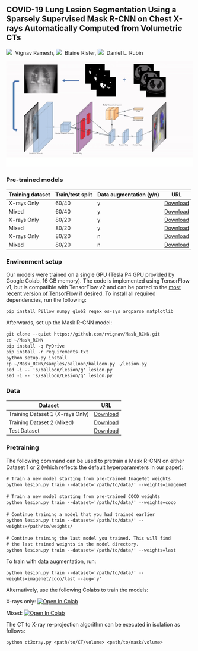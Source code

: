 ## COVID-19 Lung Lesion Segmentation Using a Sparsely Supervised Mask R-CNN on Chest X-rays Automatically Computed from Volumetric CTs
<a href="https://orcid.org/0000-0002-6521-7898"><img height="30" src="https://github.com/rvignav/rvignav/blob/master/docs/orcid.png"></a>&nbsp;&nbsp;Vignav Ramesh, <a href="https://orcid.org/0000-0002-4490-0444"><img height="30" src="https://github.com/rvignav/rvignav/blob/master/docs/orcid.png"></a>&nbsp;&nbsp;Blaine Rister, <a href="https://orcid.org/0000-0001-5057-4369"><img height="30" src="https://github.com/rvignav/rvignav/blob/master/docs/orcid.png"></a>&nbsp;&nbsp;Daniel L. Rubin

<!-- [arXiv]() / [Full Paper (PDF)]() / [Google Scholar]() / [Papers With Code]() / [Mask R-CNN Code]() -->

![GIF](https://github.com/rvignav/CT2Xray/blob/master/docs/gif.gif)

### Pre-trained models

| Training dataset | Train/test split | Data augmentation (y/n) | URL |
| --- | --- | --- | --- |
| X-rays Only | 60/40 | y | [Download](https://drive.google.com/file/d/1Db0NhVCIBOJJTfDHjtmgm3I10-KsUpg-/view?usp=sharing) |
| Mixed | 60/40 | y | [Download](https://drive.google.com/file/d/1nizSK5_RQXsaQ-omKtKL3dwaLL2xJnfC/view?usp=sharing) |
| X-rays Only | 80/20 | y | [Download](https://drive.google.com/file/d/15TBvC-UUYZ4OB_ExNCewHNrZFXdDCPZR/view?usp=sharing) |
| Mixed | 80/20 | y | [Download](https://drive.google.com/file/d/1cO2ck9sJm79tmW-FvawO_ogIL_4yLFpU/view?usp=sharing) |
| X-rays Only | 80/20 | n | [Download](https://drive.google.com/file/d/1fNQndbTef8bu-OPJZHUio4CtTgQMKKxr/view?usp=sharing) |
| Mixed | 80/20 | n | [Download](https://drive.google.com/file/d/11Bs9XbJNKPXaVzKWydvR6r6j9cOFf5ig/view?usp=sharing) |

### Environment setup

Our models were trained on a single GPU (Tesla P4 GPU provided by Google Colab, 16 GB memory). The code is implemented using TensorFlow v1, but is compatible with TensorFlow v2 and can be ported to the [most recent version of TensorFlow](https://www.tensorflow.org/versions) if desired. To install all required dependencies, run the following:

    pip install Pillow numpy glob2 regex os-sys argparse matplotlib

Afterwards, set up the Mask R-CNN model:
```
git clone --quiet https://github.com/rvignav/Mask_RCNN.git
cd ~/Mask_RCNN
pip install -q PyDrive
pip install -r requirements.txt
python setup.py install
cp ~/Mask_RCNN/samples/balloon/balloon.py ./lesion.py
sed -i -- 's/balloon/lesion/g' lesion.py
sed -i -- 's/Balloon/Lesion/g' lesion.py
```

### Data

| Dataset | URL |
| --- | --- |
| Training Dataset 1 (X-rays Only) | [Download](https://github.com/rvignav/CT2Xray/tree/master/xrays_only) |
| Training Dataset 2 (Mixed) | [Download](https://github.com/rvignav/CT2Xray/tree/master/mixed) |
| Test Dataset | [Download](https://github.com/rvignav/CT2Xray/tree/master/mixed/val) |

### Pretraining

The following command can be used to pretrain a Mask R-CNN on either Dataset 1 or 2 (which reflects the default hyperparameters in our paper):
```
# Train a new model starting from pre-trained ImageNet weights
python lesion.py train --dataset='/path/to/data/' --weights=imagenet

# Train a new model starting from pre-trained COCO weights
python lesion.py train --dataset='/path/to/data/' --weights=coco

# Continue training a model that you had trained earlier
python lesion.py train --dataset='/path/to/data/' --weights=/path/to/weights/

# Continue training the last model you trained. This will find
# the last trained weights in the model directory.
python lesion.py train --dataset='/path/to/data/' --weights=last
```

To train with data augmentation, run:

    python lesion.py train --dataset='/path/to/data/' --weights=imagenet/coco/last --aug='y'

Alternatively, use the following Colabs to train the models:

X-rays only: <a href="https://colab.research.google.com/github/rvignav/CT2Xray/blob/master/Segment_Xrays_Only.ipynb" target="_parent"><img src="https://colab.research.google.com/assets/colab-badge.svg" alt="Open In Colab"/></a>

Mixed: <a href="https://colab.research.google.com/github/rvignav/CT2Xray/blob/master/Segment_Mixed.ipynb" target="_parent"><img src="https://colab.research.google.com/assets/colab-badge.svg" alt="Open In Colab"/></a>

The CT to X-ray re-projection algorithm can be executed in isolation as follows:

    python ct2xray.py <path/to/CT/volume> <path/to/mask/volume>

<!-- ### Cite
```
@article{chen2020big,
  title={Big Self-Supervised Models are Strong Semi-Supervised Learners},
  author={Chen, Ting and Kornblith, Simon and Swersky, Kevin and Norouzi, Mohammad and Hinton, Geoffrey},
  journal={arXiv preprint arXiv:2006.10029},
  year={2020}
}
``` -->
